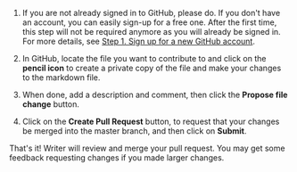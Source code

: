 1. If you are not already signed in to GitHub, please do. If you don't have an account, you can easily sign-up for a free one. After the first time, this step will not be required anymore as you will already be signed in. For more details, see [Step 1. Sign up for a new GitHub account](https://github.com/Xilinx/TechDocs/wiki#step-1-sign-up-for-a-new-github-account).

1. In GitHub, locate the file you want to contribute to and click on the **pencil icon** to create a private copy of the file and make your changes to the markdown file.

1. When done, add a description and comment, then click the **Propose file change** button. 

1. Click on the **Create Pull Request** button, to request that your changes be merged into the master branch, and then click on **Submit**. 

That's it! Writer will review and merge your pull request. You may get some feedback requesting changes if you made larger changes.